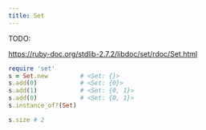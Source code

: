 ```yaml
---
title: Set
---
```


TODO:

https://ruby-doc.org/stdlib-2.7.2/libdoc/set/rdoc/Set.html


```ruby
require 'set'
s = Set.new         # <Set: {}>
s.add(0)            # <Set: {0}>
s.add(1)            # <Set: {0, 1}>
s.add(0)            # <Set: {0, 1}>
s.instance_of?(Set)

s.size # 2
```